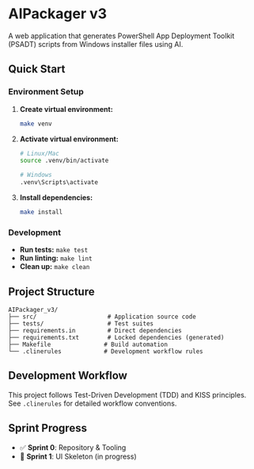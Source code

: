 # AIPackager v3

A web application that generates PowerShell App Deployment Toolkit (PSADT) scripts from Windows installer files using AI.

## Quick Start

### Environment Setup

1. **Create virtual environment:**
   ```bash
   make venv
   ```

2. **Activate virtual environment:**
   ```bash
   # Linux/Mac
   source .venv/bin/activate

   # Windows
   .venv\Scripts\activate
   ```

3. **Install dependencies:**
   ```bash
   make install
   ```

### Development

- **Run tests:** `make test`
- **Run linting:** `make lint`
- **Clean up:** `make clean`

## Project Structure

```
AIPackager_v3/
├── src/                    # Application source code
├── tests/                  # Test suites
├── requirements.in         # Direct dependencies
├── requirements.txt        # Locked dependencies (generated)
├── Makefile               # Build automation
└── .clinerules            # Development workflow rules
```

## Development Workflow

This project follows Test-Driven Development (TDD) and KISS principles. See `.clinerules` for detailed workflow conventions.

## Sprint Progress

- ✅ **Sprint 0**: Repository & Tooling
- 🚧 **Sprint 1**: UI Skeleton (in progress)
